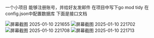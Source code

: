 一个小项目
能够注册账号，并给好友发邮件
在项目中写下go mod tidy
在config.json中配置数据库
下面是接口文档

![屏幕截图 2025-01-10 221655](https://github.com/user-attachments/assets/1698311c-7c7f-4731-9bd3-0cf2b1911a2a)
![屏幕截图 2025-01-10 221702](https://github.com/user-attachments/assets/dcb5c341-df91-4efa-a68b-ced6fc254634)
![屏幕截图 2025-01-10 221708](https://github.com/user-attachments/assets/fdfd60e8-2857-440c-910f-840ea672209e)
![屏幕截图 2025-01-10 221713](https://github.com/user-attachments/assets/91ee7c49-b3da-4ffc-8327-3176f7fd16d9)
